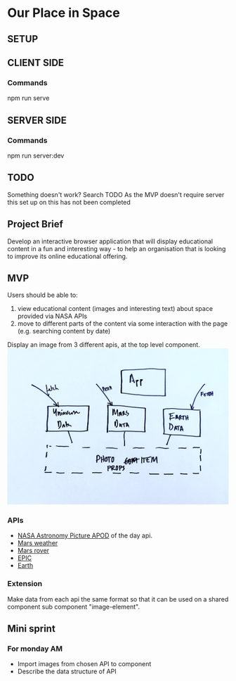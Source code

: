 # Our Place in Space

## SETUP

## CLIENT SIDE
### Commands
npm run serve

## SERVER SIDE
### Commands
npm run server:dev

## TODO
Something doesn't work? Search TODO
As the MVP doesn't require server this set up on this has not been completed


## Project Brief
Develop an interactive browser application that will display educational content in a fun and interesting way - to help an organisation that is looking to improve its online educational offering.

## MVP
Users should be able to:
1) view educational content (images and interesting text) about space provided via NASA APIs
2) move to different parts of the content via some interaction with the page (e.g. searching content by date)

Display an image from 3 different apis, at the top level component. 
![MVP and extension diagram](./imgs/mvp-diagram.jpg)



### APIs

* [NASA Astronomy Picture APOD](https://github.com/nasa/apod-api) of the day api.
* [Mars weather](https://mars.nasa.gov/insight/weather/)
* [Mars rover](https://github.com/chrisccerami/mars-photo-api)
* [EPIC](https://epic.gsfc.nasa.gov/)
* [Earth](https://api.nasa.gov/)


### Extension
Make data from each api the same format so that it can be used on a shared component sub component "image-element".


## Mini sprint
### For monday AM
* Import images from chosen API to component
* Describe the data structure of API
